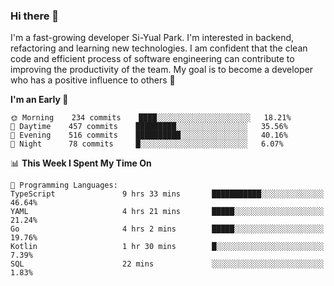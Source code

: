 ### Hi there 👋


I'm a fast-growing developer Si-Yual Park. I'm interested in backend, refactoring and learning new technologies. I am confident that the clean code and efficient process of software engineering can contribute to improving the productivity of the team. My goal is to become a developer who has a positive influence to others 🔭

<!--START_SECTION:waka-->
**I'm an Early 🐤** 

```text
🌞 Morning    234 commits    ████░░░░░░░░░░░░░░░░░░░░░   18.21% 
🌆 Daytime    457 commits    █████████░░░░░░░░░░░░░░░░   35.56% 
🌃 Evening    516 commits    ██████████░░░░░░░░░░░░░░░   40.16% 
🌙 Night      78 commits     █░░░░░░░░░░░░░░░░░░░░░░░░   6.07%

```


📊 **This Week I Spent My Time On** 

```text
💬 Programming Languages: 
TypeScript               9 hrs 33 mins       ███████████░░░░░░░░░░░░░░   46.64% 
YAML                     4 hrs 21 mins       █████░░░░░░░░░░░░░░░░░░░░   21.24% 
Go                       4 hrs 2 mins        █████░░░░░░░░░░░░░░░░░░░░   19.76% 
Kotlin                   1 hr 30 mins        █░░░░░░░░░░░░░░░░░░░░░░░░   7.39% 
SQL                      22 mins             ░░░░░░░░░░░░░░░░░░░░░░░░░   1.83%

```


<!--END_SECTION:waka-->
